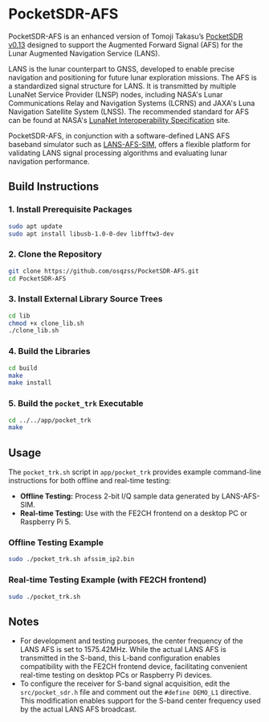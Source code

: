 # PocketSDR-AFS

PocketSDR-AFS is an enhanced version of Tomoji Takasu’s [PocketSDR v0.13](https://github.com/tomojitakasu/PocketSDR) designed to support the Augmented Forward Signal (AFS) for the Lunar Augmented Navigation Service (LANS).

LANS is the lunar counterpart to GNSS, developed to enable precise navigation and positioning for future lunar exploration missions. The AFS is a standardized signal structure for LANS. It is transmitted by multiple LunaNet Service Provider (LNSP) nodes, including NASA's Lunar Communications Relay and Navigation Systems (LCRNS) and JAXA's Luna Navigation Satellite System (LNSS). The recommended standard for AFS can be found at NASA's [LunaNet Interoperability Specification](https://www.nasa.gov/directorates/somd/space-communications-navigation-program/lunanet-interoperability-specification/) site.

PocketSDR-AFS, in conjunction with a software-defined LANS AFS baseband simulator such as [LANS-AFS-SIM](https://github.com/osqzss/LANS-AFS-SIM), offers a flexible platform for validating LANS signal processing algorithms and evaluating lunar navigation performance.

## Build Instructions

### 1. Install Prerequisite Packages

```sh
sudo apt update
sudo apt install libusb-1.0-0-dev libfftw3-dev
```

### 2. Clone the Repository

```sh
git clone https://github.com/osqzss/PocketSDR-AFS.git
cd PocketSDR-AFS
```

### 3. Install External Library Source Trees

```sh
cd lib
chmod +x clone_lib.sh
./clone_lib.sh
```

### 4. Build the Libraries

```sh
cd build
make
make install
```

### 5. Build the `pocket_trk` Executable

```sh
cd ../../app/pocket_trk
make
```

## Usage

The `pocket_trk.sh` script in `app/pocket_trk` provides example command-line instructions for both offline and real-time testing:

- **Offline Testing:** Process 2-bit I/Q sample data generated by LANS-AFS-SIM.
- **Real-time Testing:** Use with the FE2CH frontend on a desktop PC or Raspberry Pi 5.

### Offline Testing Example

```sh
sudo ./pocket_trk.sh afssim_ip2.bin
```

### Real-time Testing Example (with FE2CH frontend)

```sh
sudo ./pocket_trk.sh
```

## Notes

- For development and testing purposes, the center frequency of the LANS AFS is set to 1575.42MHz. While the actual LANS AFS is transmitted in the S-band, this L-band configuration enables compatibility with the FE2CH frontend device, facilitating convenient real-time testing on desktop PCs or Raspberry Pi devices.
- To configure the receiver for S-band signal acquisition, edit the `src/pocket_sdr.h` file and comment out the `#define DEMO_L1` directive. This modification enables support for the S-band center frequency used by the actual LANS AFS broadcast.
